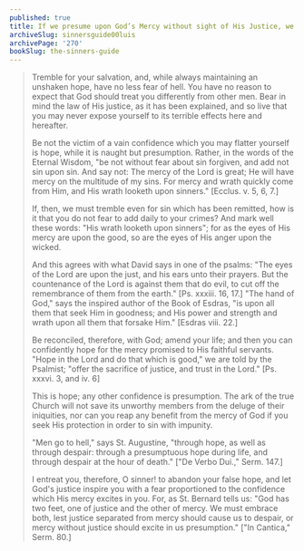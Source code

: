 ```yaml
---
published: true
title: If we presume upon God’s Mercy without sight of His Justice, we may be lost to Hell
archiveSlug: sinnersguide00luis
archivePage: '270'
bookSlug: the-sinners-guide
---
```


> Tremble for your salvation, and, while always maintaining an unshaken hope, have no less fear of hell. You have no reason to expect that God should treat you differently from other men. Bear in mind the law of His justice, as it has been explained, and so live that you may never expose yourself to its terrible effects here and hereafter.
>
> Be not the victim of a vain confidence which you may flatter yourself is hope, while it is naught but presumption. Rather, in the words of the Eternal Wisdom, "be not without fear about sin forgiven, and add not sin upon sin. And say not: The mercy of the Lord is great; He will have mercy on the multitude of my sins. For mercy and wrath quickly come from Him, and His wrath looketh upon sinners." [Ecclus. v. 5, 6, 7.]
>
> If, then, we must tremble even for sin which has been remitted, how is it that you do not fear to add daily to your crimes? And mark well these words: "His wrath looketh upon sinners"; for as the eyes of His mercy are upon the good, so are the eyes of His anger upon the wicked.
>
> And this agrees with what David says in one of the psalms: "The eyes of the Lord are upon the just, and his ears unto their prayers. But the countenance of the Lord is against them that do evil, to cut off the remembrance of them from the earth." [Ps. xxxiii. 16, 17.] "The hand of God," says the inspired author of the Book of Esdras, "is upon all them that seek Him in goodness; and His power and strength and wrath upon all them that forsake Him." [Esdras viii. 22.]
>
> Be reconciled, therefore, with God; amend your life; and then you can confidently hope for the mercy promised to His faithful servants. "Hope in the Lord and do that which is good," we are told by the Psalmist; "offer the sacrifice of justice, and trust in the Lord." [Ps. xxxvi. 3, and iv. 6]
>
> This is hope; any other confidence is presumption. The ark of the true Church will not save its unworthy members from the deluge of their iniquities, nor can you reap any benefit from the mercy of God if you seek His protection in order to sin with impunity.
>
> "Men go to hell," says St. Augustine, "through hope, as well as through despair: through a presumptuous hope during life, and through despair at the hour of death." ["De Verbo Dui.," Serm. 147.]
>
> I entreat you, therefore, O sinner! to abandon your false hope, and let God's justice inspire you with a fear proportioned to the confidence which His mercy excites in you. For, as St. Bernard tells us: "God has two feet, one of justice and the other of mercy. We must embrace both, lest justice separated from mercy should cause us to despair, or mercy without justice should excite in us presumption." ["In Cantica," Serm. 80.]
